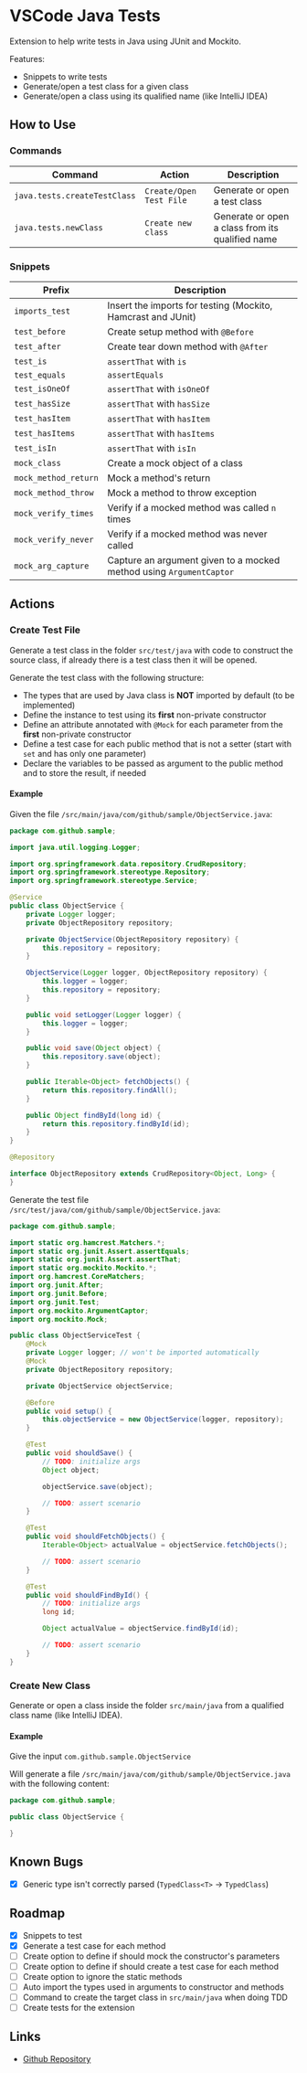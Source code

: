 # VSCode Java Tests

Extension to help write tests in Java using JUnit and Mockito.

Features:

* Snippets to write tests
* Generate/open a test class for a given class
* Generate/open a class using its qualified name (like IntelliJ IDEA)

## How to Use

### Commands

| Command | Action | Description |
| - | - | - |
| `java.tests.createTestClass` | `Create/Open Test File` | Generate or open a test class |
| `java.tests.newClass` | `Create new class` | Generate or open a class from its qualified name |

### Snippets

| Prefix | Description |
| - | - |
| `imports_test` | Insert the imports for testing (Mockito, Hamcrast and JUnit) |
| `test_before` | Create setup method with `@Before` |
| `test_after` | Create tear down method with `@After` |
| `test_is` | `assertThat` with `is` |
| `test_equals` | `assertEquals` |
| `test_isOneOf` | `assertThat` with `isOneOf` |
| `test_hasSize` | `assertThat` with `hasSize` |
| `test_hasItem` | `assertThat` with `hasItem` |
| `test_hasItems` | `assertThat` with `hasItems` |
| `test_isIn` | `assertThat` with `isIn` |
| `mock_class` | Create a mock object of a class |
| `mock_method_return` | Mock a method's return |
| `mock_method_throw` | Mock a method to throw exception |
| `mock_verify_times` | Verify if a mocked method was called `n` times |
| `mock_verify_never` | Verify if a mocked method was never called |
| `mock_arg_capture` | Capture an argument given to a mocked method using `ArgumentCaptor` |

## Actions

### Create Test File

Generate a test class in the folder `src/test/java` with code to construct the source class, if already there is a test
class then it will be opened.

Generate the test class with the following structure:

* The types that are used by Java class is **NOT** imported by default (to be implemented)
* Define the instance to test using its **first** non-private constructor
* Define an attribute annotated with `@Mock` for each parameter from the **first** non-private constructor
* Define a test case for each public method that is not a setter (start with `set` and has only one parameter)
* Declare the variables to be passed as argument to the public method and to store the result, if needed

#### Example

Given the file `/src/main/java/com/github/sample/ObjectService.java`:

```java
package com.github.sample;

import java.util.logging.Logger;

import org.springframework.data.repository.CrudRepository;
import org.springframework.stereotype.Repository;
import org.springframework.stereotype.Service;

@Service
public class ObjectService {
    private Logger logger;
    private ObjectRepository repository;

    private ObjectService(ObjectRepository repository) {
        this.repository = repository;
    }

    ObjectService(Logger logger, ObjectRepository repository) {
        this.logger = logger;
        this.repository = repository;
    }

    public void setLogger(Logger logger) {
        this.logger = logger;
    }

    public void save(Object object) {
        this.repository.save(object);
    }

    public Iterable<Object> fetchObjects() {
        return this.repository.findAll();
    }

    public Object findById(long id) {
        return this.repository.findById(id);
    }
}

@Repository

interface ObjectRepository extends CrudRepository<Object, Long> {
}

```

Generate the test file `/src/test/java/com/github/sample/ObjectService.java`:

```java
package com.github.sample;

import static org.hamcrest.Matchers.*;
import static org.junit.Assert.assertEquals;
import static org.junit.Assert.assertThat;
import static org.mockito.Mockito.*;
import org.hamcrest.CoreMatchers;
import org.junit.After;
import org.junit.Before;
import org.junit.Test;
import org.mockito.ArgumentCaptor;
import org.mockito.Mock;

public class ObjectServiceTest {
    @Mock
    private Logger logger; // won't be imported automatically
    @Mock
    private ObjectRepository repository;

    private ObjectService objectService;

    @Before
    public void setup() {
        this.objectService = new ObjectService(logger, repository);
    }

    @Test
    public void shouldSave() {
        // TODO: initialize args
        Object object;

        objectService.save(object);

        // TODO: assert scenario
    }

    @Test
    public void shouldFetchObjects() {
        Iterable<Object> actualValue = objectService.fetchObjects();

        // TODO: assert scenario
    }

    @Test
    public void shouldFindById() {
        // TODO: initialize args
        long id;

        Object actualValue = objectService.findById(id);

        // TODO: assert scenario
    }
}
```

### Create New Class

Generate or open a class inside the folder `src/main/java` from a qualified class name (like IntelliJ IDEA).

#### Example

Give the input `com.github.sample.ObjectService`

Will generate a file `/src/main/java/com/github/sample/ObjectService.java` with the following content:

```java
package com.github.sample;

public class ObjectService {

}
```

## Known Bugs

- [x] Generic type isn't correctly parsed (`TypedClass<T>` -> `TypedClass`)

## Roadmap

- [x] Snippets to test
- [x] Generate a test case for each method
- [ ] Create option to define if should mock the constructor's parameters
- [ ] Create option to define if should create a test case for each method
- [ ] Create option to ignore the static methods
- [ ] Auto import the types used in arguments to constructor and methods
- [ ] Command to create the target class in `src/main/java` when doing TDD
- [ ] Create tests for the extension

## Links

- [Github Repository](https://github.com/wesleyegberto/vscode-java-tests)
